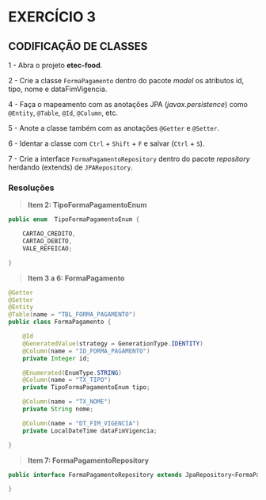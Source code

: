# EXERCÍCIO 3


## CODIFICAÇÃO DE CLASSES

1 - Abra o projeto **etec-food**.

2 - Crie a classe `FormaPagamento` dentro do pacote _model_ os atributos id, tipo, nome e dataFimVigencia.

4 - Faça o mapeamento com as anotações JPA (_javax.persistence_) como `@Entity`, `@Table`, `@Id`, `@Column`, etc.

5 - Anote a classe também com as anotações `@Getter` e `@Setter`.

6 - Identar a classe com `Ctrl` + `Shift` + `F` e salvar (`Ctrl` + `S`).

7 - Crie a interface `FormaPagamentoRepository` dentro do pacote _repository_ herdando (extends) de `JPARepository`.


### Resoluções

> **Item 2: TipoFormaPagamentoEnum**
>

```java
public enum  TipoFormaPagamentoEnum {

    CARTAO_CREDITO,
    CARTAO_DEBITO,
    VALE_REFEICAO;

}
```

> **Item 3 a 6: FormaPagamento**
>

```java
@Getter
@Setter
@Entity
@Table(name = "TBL_FORMA_PAGAMENTO")
public class FormaPagamento {

	@Id
	@GeneratedValue(strategy = GenerationType.IDENTITY)
	@Column(name = "ID_FORMA_PAGAMENTO")
	private Integer id;

	@Enumerated(EnumType.STRING)
	@Column(name = "TX_TIPO")
	private TipoFormaPagamentoEnum tipo;

	@Column(name = "TX_NOME")
	private String nome;

	@Column(name = "DT_FIM_VIGENCIA")
	private LocalDateTime dataFimVigencia;

}
```


> **Item 7: FormaPagamentoRepository**
>

```java
public interface FormaPagamentoRepository extends JpaRepository<FormaPagamento, Integer> {

}
```

